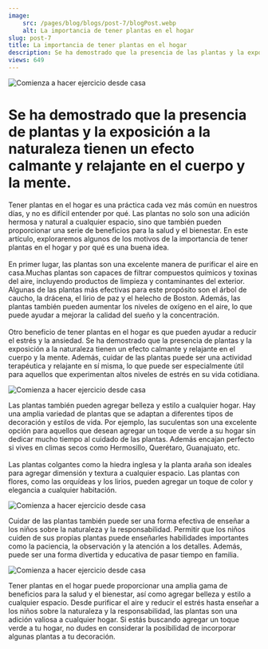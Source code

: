 ```yaml
---
image:
	src: /pages/blog/blogs/post-7/blogPost.webp
	alt: La importancia de tener plantas en el hogar
slug: post-7
title: La importancia de tener plantas en el hogar
description: Se ha demostrado que la presencia de las plantas y la exposición a la naturaleza tienen un efecto calmante y relajante en el cuerpo y la mente.
views: 649
---
```


<div class="text-black max-w-[80%] max-lg:max-w-[90%] mx-auto">
  <img
    class="w-full max-w-[420px] mx-auto mb-6 rounded-xl"
    src="/pages/blog/blogs/post-7/blogPost.webp"
    alt="Comienza a hacer ejercicio desde casa"
    loading="lazy"
    decoding="async"
  />
  <h1 class="text-lg font-my-raleway font-bold">
    Se ha demostrado que la presencia de plantas y la exposición a la naturaleza tienen un efecto calmante y relajante en el cuerpo y la mente.
  </h1>
  <span class="block w-full h-[2px] bg-navy-blue mt-5"></span>
  <p class="text-sm text-dark py-5">
    Tener plantas en el hogar es una práctica cada vez más común en nuestros días, y no es difícil entender por qué. Las plantas no solo son una adición hermosa y natural a cualquier espacio, sino que también pueden proporcionar una serie de beneficios para la salud y el bienestar. En este artículo, exploraremos algunos de los motivos de la importancia de tener plantas en el hogar y por qué es una buena idea.
		<br />
		<br />
		En primer lugar, las plantas son una excelente manera de purificar el aire en casa.Muchas plantas son capaces de filtrar compuestos químicos y toxinas del aire, incluyendo productos de limpieza y contaminantes del exterior. Algunas de las plantas más efectivas para este propósito son el árbol de caucho, la drácena, el lirio de paz y el helecho de Boston. Además, las plantas también pueden aumentar los niveles de oxígeno en el aire, lo que puede ayudar a mejorar la calidad del sueño y la concentración.
		<br />
		<br />
		Otro beneficio de tener plantas en el hogar es que pueden ayudar a reducir el estrés y la ansiedad. Se ha demostrado que la presencia de plantas y la exposición a la naturaleza tienen un efecto calmante y relajante en el cuerpo y la mente. Además, cuidar de las plantas puede ser una actividad terapéutica y relajante en sí misma, lo que puede ser especialmente útil para aquellos que experimentan altos niveles de estrés en su vida cotidiana.
  </p>
  <img
    class="w-full max-w-[420px] mx-auto mb-6 rounded-xl"
    src="/pages/blog/blogs/post-7/blogContent1.webp"
    alt="Comienza a hacer ejercicio desde casa"
    loading="lazy"
    decoding="async"
  />
  <p class="text-sm text-dark py-5">
    Las plantas también pueden agregar belleza y estilo a cualquier hogar. Hay una amplia variedad de plantas que se adaptan a diferentes tipos de decoración y estilos de vida. Por ejemplo, las suculentas son una excelente opción para aquellos que desean agregar un toque de verde a su hogar sin dedicar mucho tiempo al cuidado de las plantas. Además encajan perfecto si vives en climas secos como Hermosillo, Querétaro, Guanajuato, etc.
    <br />
    <br />
    Las plantas colgantes como la hiedra inglesa y la planta araña son ideales para agregar dimensión y textura a cualquier espacio. Las plantas con flores, como las orquídeas y los lirios, pueden agregar un toque de color y elegancia a cualquier habitación.
  </p>
  <img
    class="w-full max-w-[420px] mx-auto mb-6 rounded-xl"
    src="/pages/blog/blogs/post-7/blogContent2.webp"
    alt="Comienza a hacer ejercicio desde casa"
    loading="lazy"
    decoding="async"
  />
  <p class="text-sm text-dark py-5">
    Cuidar de las plantas también puede ser una forma efectiva de enseñar a los niños sobre la naturaleza y la responsabilidad. Permitir que los niños cuiden de sus propias plantas puede enseñarles habilidades importantes como la paciencia, la observación y la atención a los detalles. Además, puede ser una forma divertida y educativa de pasar tiempo en familia.
  </p>
  <img
    class="w-full max-w-[420px] mx-auto mb-6 rounded-xl"
    src="/pages/blog/blogs/post-7/blogContent3.webp"
    alt="Comienza a hacer ejercicio desde casa"
    loading="lazy"
    decoding="async"
  />
  <p class="text-sm text-dark py-5">
    Tener plantas en el hogar puede proporcionar una amplia gama de beneficios para la salud y el bienestar, así como agregar belleza y estilo a cualquier espacio. Desde purificar el aire y reducir el estrés hasta enseñar a los niños sobre la naturaleza y la responsabilidad, las plantas son una adición valiosa a cualquier hogar. Si estás buscando agregar un toque verde a tu hogar, no dudes en considerar la posibilidad de incorporar algunas plantas a tu decoración.
  </p>
</div>